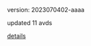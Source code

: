 version: 2023070402-aaaa

updated 11 avds

[details](https://github.com/0x74f917491bfa7ebfa379/ali_avd_db/blob/master/change_log/2023/07/04/02/aaaa.txt)